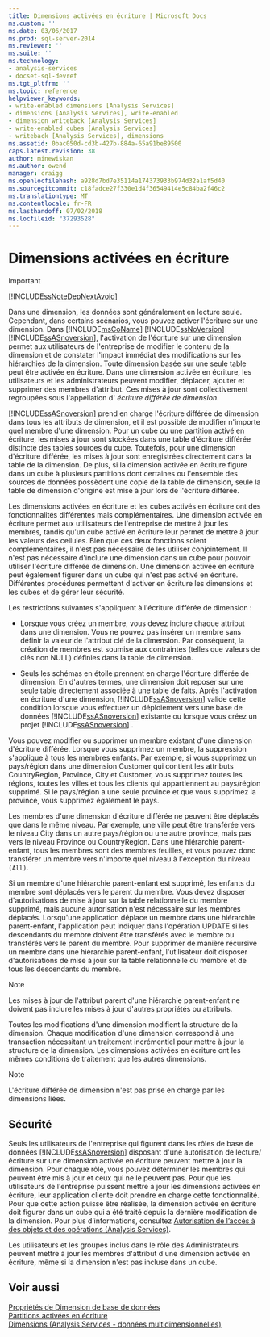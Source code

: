 ```yaml
---
title: Dimensions activées en écriture | Microsoft Docs
ms.custom: ''
ms.date: 03/06/2017
ms.prod: sql-server-2014
ms.reviewer: ''
ms.suite: ''
ms.technology:
- analysis-services
- docset-sql-devref
ms.tgt_pltfrm: ''
ms.topic: reference
helpviewer_keywords:
- write-enabled dimensions [Analysis Services]
- dimensions [Analysis Services], write-enabled
- dimension writeback [Analysis Services]
- write-enabled cubes [Analysis Services]
- writeback [Analysis Services], dimensions
ms.assetid: 0bac050d-cd3b-427b-884a-65a91be89500
caps.latest.revision: 38
author: minewiskan
ms.author: owend
manager: craigg
ms.openlocfilehash: a928d7bd7e35114a174373933b974d32a1af5d40
ms.sourcegitcommit: c18fadce27f330e1d4f36549414e5c84ba2f46c2
ms.translationtype: MT
ms.contentlocale: fr-FR
ms.lasthandoff: 07/02/2018
ms.locfileid: "37293528"
---
```

# <a name="write-enabled-dimensions"></a>Dimensions activées en écriture
    
> [!IMPORTANT]  
>  [!INCLUDE[ssNoteDepNextAvoid](../../includes/ssnotedepnextavoid-md.md)]  
  
 Dans une dimension, les données sont généralement en lecture seule. Cependant, dans certains scénarios, vous pouvez activer l'écriture sur une dimension. Dans [!INCLUDE[msCoName](../../includes/msconame-md.md)] [!INCLUDE[ssNoVersion](../../includes/ssnoversion-md.md)] [!INCLUDE[ssASnoversion](../../includes/ssasnoversion-md.md)], l'activation de l'écriture sur une dimension permet aux utilisateurs de l'entreprise de modifier le contenu de la dimension et de constater l'impact immédiat des modifications sur les hiérarchies de la dimension. Toute dimension basée sur une seule table peut être activée en écriture. Dans une dimension activée en écriture, les utilisateurs et les administrateurs peuvent modifier, déplacer, ajouter et supprimer des membres d'attribut. Ces mises à jour sont collectivement regroupées sous l'appellation d' *écriture différée de dimension*.  
  
 [!INCLUDE[ssASnoversion](../../includes/ssasnoversion-md.md)] prend en charge l'écriture différée de dimension dans tous les attributs de dimension, et il est possible de modifier n'importe quel membre d'une dimension. Pour un cube ou une partition activé en écriture, les mises à jour sont stockées dans une table d'écriture différée distincte des tables sources du cube. Toutefois, pour une dimension d'écriture différée, les mises à jour sont enregistrées directement dans la table de la dimension. De plus, si la dimension activée en écriture figure dans un cube à plusieurs partitions dont certaines ou l'ensemble des sources de données possèdent une copie de la table de dimension, seule la table de dimension d'origine est mise à jour lors de l'écriture différée.  
  
 Les dimensions activées en écriture et les cubes activés en écriture ont des fonctionnalités différentes mais complémentaires. Une dimension activée en écriture permet aux utilisateurs de l'entreprise de mettre à jour les membres, tandis qu'un cube activé en écriture leur permet de mettre à jour les valeurs des cellules. Bien que ces deux fonctions soient complémentaires, il n'est pas nécessaire de les utiliser conjointement. Il n'est pas nécessaire d'inclure une dimension dans un cube pour pouvoir utiliser l'écriture différée de dimension. Une dimension activée en écriture peut également figurer dans un cube qui n'est pas activé en écriture. Différentes procédures permettent d'activer en écriture les dimensions et les cubes et de gérer leur sécurité.  
  
 Les restrictions suivantes s'appliquent à l'écriture différée de dimension :  
  
-   Lorsque vous créez un membre, vous devez inclure chaque attribut dans une dimension. Vous ne pouvez pas insérer un membre sans définir la valeur de l'attribut clé de la dimension. Par conséquent, la création de membres est soumise aux contraintes (telles que valeurs de clés non NULL) définies dans la table de dimension.  
  
-   Seuls les schémas en étoile prennent en charge l'écriture différée de dimension. En d'autres termes, une dimension doit reposer sur une seule table directement associée à une table de faits. Après l'activation en écriture d'une dimension, [!INCLUDE[ssASnoversion](../../includes/ssasnoversion-md.md)] valide cette condition lorsque vous effectuez un déploiement vers une base de données [!INCLUDE[ssASnoversion](../../includes/ssasnoversion-md.md)] existante ou lorsque vous créez un projet [!INCLUDE[ssASnoversion](../../includes/ssasnoversion-md.md)] .  
  
 Vous pouvez modifier ou supprimer un membre existant d'une dimension d'écriture différée. Lorsque vous supprimez un membre, la suppression s'applique à tous les membres enfants. Par exemple, si vous supprimez un pays/région dans une dimension Customer qui contient les attributs CountryRegion, Province, City et Customer, vous supprimez toutes les régions, toutes les villes et tous les clients qui appartiennent au pays/région supprimé. Si le pays/région a une seule province et que vous supprimez la province, vous supprimez également le pays.  
  
 Les membres d'une dimension d'écriture différée ne peuvent être déplacés que dans le même niveau. Par exemple, une ville peut être transférée vers le niveau City dans un autre pays/région ou une autre province, mais pas vers le niveau Province ou CountryRegion. Dans une hiérarchie parent-enfant, tous les membres sont des membres feuilles, et vous pouvez donc transférer un membre vers n'importe quel niveau à l'exception du niveau `(All)`.  
  
 Si un membre d'une hiérarchie parent-enfant est supprimé, les enfants du membre sont déplacés vers le parent du membre. Vous devez disposer d'autorisations de mise à jour sur la table relationnelle du membre supprimé, mais aucune autorisation n'est nécessaire sur les membres déplacés. Lorsqu'une application déplace un membre dans une hiérarchie parent-enfant, l'application peut indiquer dans l'opération UPDATE si les descendants du membre doivent être transférés avec le membre ou transférés vers le parent du membre. Pour supprimer de manière récursive un membre dans une hiérarchie parent-enfant, l'utilisateur doit disposer d'autorisations de mise à jour sur la table relationnelle du membre et de tous les descendants du membre.  
  
> [!NOTE]  
>  Les mises à jour de l'attribut parent d'une hiérarchie parent-enfant ne doivent pas inclure les mises à jour d'autres propriétés ou attributs.  
  
 Toutes les modifications d'une dimension modifient la structure de la dimension. Chaque modification d'une dimension correspond à une transaction nécessitant un traitement incrémentiel pour mettre à jour la structure de la dimension. Les dimensions activées en écriture ont les mêmes conditions de traitement que les autres dimensions.  
  
> [!NOTE]  
>  L'écriture différée de dimension n'est pas prise en charge par les dimensions liées.  
  
## <a name="security"></a>Sécurité  
 Seuls les utilisateurs de l'entreprise qui figurent dans les rôles de base de données [!INCLUDE[ssASnoversion](../../includes/ssasnoversion-md.md)] disposant d'une autorisation de lecture/écriture sur une dimension activée en écriture peuvent mettre à jour la dimension. Pour chaque rôle, vous pouvez déterminer les membres qui peuvent être mis à jour et ceux qui ne le peuvent pas. Pour que les utilisateurs de l'entreprise puissent mettre à jour les dimensions activées en écriture, leur application cliente doit prendre en charge cette fonctionnalité. Pour que cette action puisse être réalisée, la dimension activée en écriture doit figurer dans un cube qui a été traité depuis la dernière modification de la dimension. Pour plus d’informations, consultez [Autorisation de l’accès à des objets et des opérations &#40;Analysis Services&#41;](../multidimensional-models/authorizing-access-to-objects-and-operations-analysis-services.md).  
  
 Les utilisateurs et les groupes inclus dans le rôle des Administrateurs peuvent mettre à jour les membres d'attribut d'une dimension activée en écriture, même si la dimension n'est pas incluse dans un cube.  
  
## <a name="see-also"></a>Voir aussi  
 [Propriétés de Dimension de base de données](database-dimension-properties.md)   
 [Partitions activées en écriture](../multidimensional-models-olap-logical-cube-objects/partitions-write-enabled-partitions.md)   
 [Dimensions &#40;Analysis Services - données multidimensionnelles&#41;](dimensions-analysis-services-multidimensional-data.md)  
  
  
